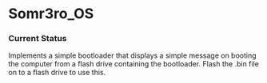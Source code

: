 # Somr3ro_OS

### Current Status
Implements a simple bootloader that displays a simple message on booting the computer from a flash drive containing the bootloader. Flash the .bin file on to a flash drive to use this.
